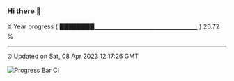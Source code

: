 ### Hi there 👋

⏳ Year progress { ████████▁▁▁▁▁▁▁▁▁▁▁▁▁▁▁▁▁▁▁▁▁▁ } 26.72 %

---

⏰ Updated on Sat, 08 Apr 2023 12:17:26 GMT

![Progress Bar CI](https://github.com/liununu/liununu/workflows/Progress%20Bar%20CI/badge.svg)
